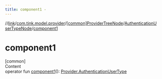 ```yaml
---
title: component1 -
---
```

//[link](../../../index.md)/[com.tink.model.provider](../../index.md)/[[common]ProviderTreeNode](../index.md)/[AuthenticationUserTypeNode](index.md)/[component1](component1.md)



# component1  
[common]  
Content  
operator fun [component1](component1.md)(): [Provider.AuthenticationUserType](../../[common]-provider/-authentication-user-type/index.md)  



